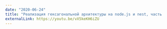 ```yaml
---
date: "2020-06-24"
title: "Реализация гексагональной архитектуры на node.js и nest, часть 2"
externalLink: https://youtu.be/vX5keKH6iZU
---
```

